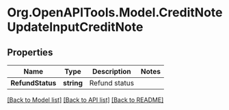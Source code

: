# Org.OpenAPITools.Model.CreditNoteUpdateInputCreditNote

## Properties

Name | Type | Description | Notes
------------ | ------------- | ------------- | -------------
**RefundStatus** | **string** | Refund status | 

[[Back to Model list]](../README.md#documentation-for-models) [[Back to API list]](../README.md#documentation-for-api-endpoints) [[Back to README]](../README.md)

